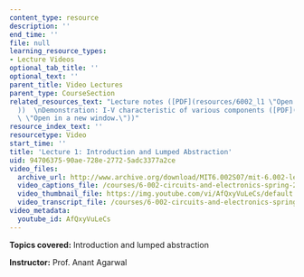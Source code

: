 ```yaml
---
content_type: resource
description: ''
end_time: ''
file: null
learning_resource_types:
- Lecture Videos
optional_tab_title: ''
optional_text: ''
parent_title: Video Lectures
parent_type: CourseSection
related_resources_text: "Lecture notes ([PDF](resources/6002_l1 \"Open in a new window.\"\
  ))  \nDemonstration: I-V characteristic of various components ([PDF](resources/demo_01\
  \ \"Open in a new window.\"))"
resource_index_text: ''
resourcetype: Video
start_time: ''
title: 'Lecture 1: Introduction and Lumped Abstraction'
uid: 94706375-90ae-728e-2772-5adc3377a2ce
video_files:
  archive_url: http://www.archive.org/download/MIT6.002S07/mit-6.002-lec1-04sep2003-220k.mp4
  video_captions_file: /courses/6-002-circuits-and-electronics-spring-2007/516dc2f563e55ec3a35f9a3642853573_AfQxyVuLeCs.vtt
  video_thumbnail_file: https://img.youtube.com/vi/AfQxyVuLeCs/default.jpg
  video_transcript_file: /courses/6-002-circuits-and-electronics-spring-2007/e6224ea101646c756e6fe376ec52fa56_AfQxyVuLeCs.pdf
video_metadata:
  youtube_id: AfQxyVuLeCs
---
```


**Topics covered:** Introduction and lumped abstraction

**Instructor:** Prof. Anant Agarwal